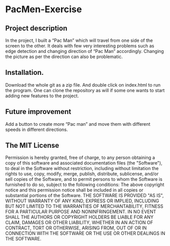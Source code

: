 # PacMen-Exercise


<h2>Project description</h2>



In the project, I built a “Pac Man” which will travel from one side of the screen to the other. It deals with few very interesting problems such as edge detection and changing direction of “Pac Man” accordingly. Changing the picture as per the direction can also be problematic. 

<h2>Installation.</h2>

Download the whole git as a zip file. And double click on index.html to run the program. One can clone the repository as will if some one wants to start adding new features to the project.  

<h2>Future improvement </h2>

Add a button to create more “Pac man” and move them with different speeds in different directions. 

<h2>The MIT License</h2>
Permission is hereby granted, free of charge, to any person obtaining a copy of this software and associated documentation files (the "Software"), to deal in the Software without restriction, including without limitation the rights to use, copy, modify, merge, publish, distribute, sublicense, and/or sell copies of the Software, and to permit persons to whom the Software is furnished to do so, subject to the following conditions:
The above copyright notice and this permission notice shall be included in all copies or substantial portions of the Software.
THE SOFTWARE IS PROVIDED "AS IS", WITHOUT WARRANTY OF ANY KIND, EXPRESS OR IMPLIED, INCLUDING BUT NOT LIMITED TO THE WARRANTIES OF MERCHANTABILITY, FITNESS FOR A PARTICULAR PURPOSE AND NONINFRINGEMENT. IN NO EVENT SHALL THE AUTHORS OR COPYRIGHT HOLDERS BE LIABLE FOR ANY CLAIM, DAMAGES OR OTHER LIABILITY, WHETHER IN AN ACTION OF CONTRACT, TORT OR OTHERWISE, ARISING FROM, OUT OF OR IN CONNECTION WITH THE SOFTWARE OR THE USE OR OTHER DEALINGS IN THE SOFTWARE.
